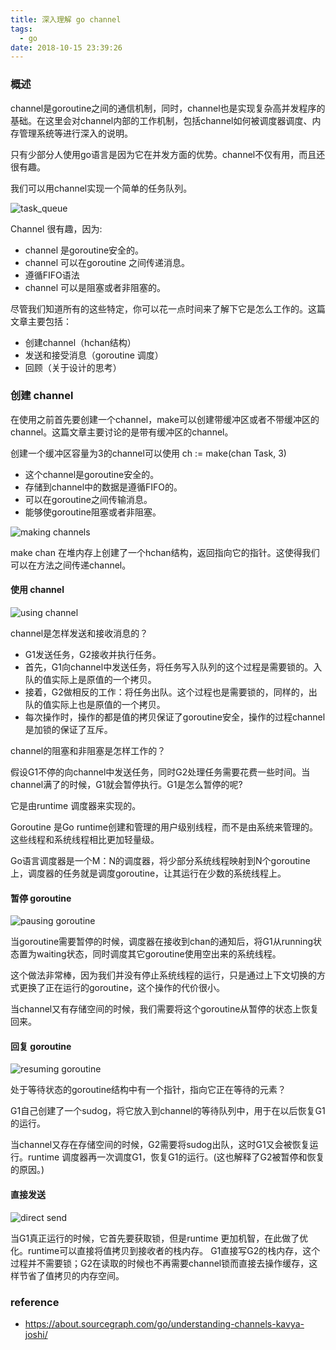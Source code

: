 ```yaml
---
title: 深入理解 go channel
tags:
  - go
date: 2018-10-15 23:39:26
---
```



### 概述

channel是goroutine之间的通信机制，同时，channel也是实现复杂高并发程序的基础。在这里会对channel内部的工作机制，包括channel如何被调度器调度、内存管理系统等进行深入的说明。

只有少部分人使用go语言是因为它在并发方面的优势。channel不仅有用，而且还很有趣。

我们可以用channel实现一个简单的任务队列。

![task_queue](https://s1.ax1x.com/2018/10/15/ialATe.png)

Channel 很有趣，因为:
* channel 是goroutine安全的。
* channel 可以在goroutine 之间传递消息。
* 遵循FIFO语法
* channel 可以是阻塞或者非阻塞的。

尽管我们知道所有的这些特定，你可以花一点时间来了解下它是怎么工作的。这篇文章主要包括：

* 创建channel（hchan结构）
* 发送和接受消息（goroutine 调度）
* 回顾（关于设计的思考）

### 创建 channel

在使用之前首先要创建一个channel，make可以创建带缓冲区或者不带缓冲区的channel。这篇文章主要讨论的是带有缓冲区的channel。

创建一个缓冲区容量为3的channel可以使用 ch := make(chan Task, 3)

* 这个channel是goroutine安全的。
* 存储到channel中的数据是遵循FIFO的。
* 可以在goroutine之间传输消息。
* 能够使goroutine阻塞或者非阻塞。

![making channels](https://s1.ax1x.com/2018/10/15/ialdXV.png)

make chan 在堆内存上创建了一个hchan结构，返回指向它的指针。这使得我们可以在方法之间传递channel。

#### 使用 channel

![using channel](https://s1.ax1x.com/2018/10/15/ial0mT.png)

channel是怎样发送和接收消息的？
* G1发送任务，G2接收并执行任务。
* 首先，G1向channel中发送任务，将任务写入队列的这个过程是需要锁的。入队的值实际上是原值的一个拷贝。
* 接着，G2做相反的工作：将任务出队。这个过程也是需要锁的，同样的，出队的值实际上也是原值的一个拷贝。
* 每次操作时，操作的都是值的拷贝保证了goroutine安全，操作的过程channel是加锁的保证了互斥。

channel的阻塞和非阻塞是怎样工作的？

假设G1不停的向channel中发送任务，同时G2处理任务需要花费一些时间。当channel满了的时候，G1就会暂停执行。G1是怎么暂停的呢?

它是由runtime 调度器来实现的。

Goroutine 是Go runtime创建和管理的用户级别线程，而不是由系统来管理的。这些线程和系统线程相比更加轻量级。

Go语言调度器是一个M：N的调度器，将少部分系统线程映射到N个goroutine上，调度器的任务就是调度goroutine，让其运行在少数的系统线程上。

#### 暂停 goroutine

![pausing goroutine](https://s1.ax1x.com/2018/10/15/ialjnf.png)

当goroutine需要暂停的时候，调度器在接收到chan的通知后，将G1从running状态置为waiting状态，同时调度其它goroutine使用空出来的系统线程。

这个做法非常棒，因为我们并没有停止系统线程的运行，只是通过上下文切换的方式更换了正在运行的goroutine，这个操作的代价很小。

当channel又有存储空间的时候，我们需要将这个goroutine从暂停的状态上恢复回来。

#### 回复 goroutine

![resuming goroutine](https://s1.ax1x.com/2018/10/15/ia1SAg.png)

处于等待状态的goroutine结构中有一个指针，指向它正在等待的元素？

G1自己创建了一个sudog，将它放入到channel的等待队列中，用于在以后恢复G1的运行。

当channel又存在存储空间的时候，G2需要将sudog出队，这时G1又会被恢复运行。runtime 调度器再一次调度G1，恢复G1的运行。(这也解释了G2被暂停和恢复的原因。)

#### 直接发送

![direct send](https://s1.ax1x.com/2018/10/15/ia1i3n.png)

当G1真正运行的时候，它首先要获取锁，但是runtime 更加机智，在此做了优化。runtime可以直接将值拷贝到接收者的栈内存。 G1直接写G2的栈内存，这个过程并不需要锁；G2在读取的时候也不再需要channel锁而直接去操作缓存，这样节省了值拷贝的内存空间。


### reference
* https://about.sourcegraph.com/go/understanding-channels-kavya-joshi/
